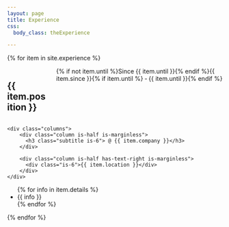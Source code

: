 ```yaml
---
layout: page
title: Experience
css:
  body_class: theExperience

---
```


{% for item in site.experience %}
<div class="card is-fullwidth">

<div class="box-header">
    <div class="columns is-marginless">
        <div class="column is-half is-paddingless">
            <h2 class="title is-3">{{ item.position }}</h2>
        </div>
        <div class="column is-half has-text-right is-paddingless">
             <div class="is-6">{% if not item.until %}Since {{ item.until }}{% endif %}{{ item.since }}{% if item.until %} &dash; {{ item.until }}{% endif %}</div>
        </div>
    </div>
    
    <div class="columns">
        <div class="column is-half is-marginless">
          <h3 class="subtitle is-6"> @ {{ item.company }}</h3>
        </div>

        <div class="column is-half has-text-right is-marginless">
          <div class="is-6">{{ item.location }}</div>
        </div>
    </div>
</div>

<div class="card-content">
  <ul class="content position-details">
{% for info in item.details %}
    <li>{{ info }}</li>
{% endfor %}
  </ul>
</div><!-- .card-content -->

</div><!-- .card -->
{% endfor %}
